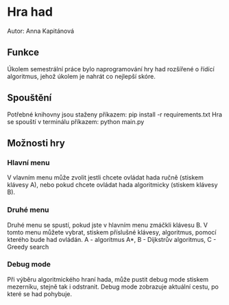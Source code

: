 # Hra had
Autor: Anna Kapitánová

## Funkce
Úkolem semestrální práce bylo naprogramování hry
had rozšířené o řídící algoritmus, jehož úkolem je
nahrát co nejlepší skóre.

## Spouštění
Potřebné knihovny jsou staženy příkazem: pip install -r requirements.txt
Hra se spouští v terminálu příkazem: python main.py

## Možnosti hry

### Hlavní menu
V vlavním menu může zvolit jestli chcete ovládat hada ručně (stiskem klávesy A), nebo pokud chcete  ovládat hada algoritmicky (stiskem klávesy B). 

### Druhé menu
Druhé menu se spustí, pokud jste v hlavním menu zmáčkli klávesu B. V tomto menu můžete vybrat, stiskem příslušné klávesy, algoritmus, pomocí kterého bude had ovládán.
A - algoritmus A*,
B - Dijkstrův algoritmus,
C - Greedy search

### Debug mode
Při výběru algoritmického hraní hada, může pustit debug mode stiskem mezerníku, stejně tak i odstranit.
Debug mode zobrazuje aktuální cestu, po které se had pohybuje.
